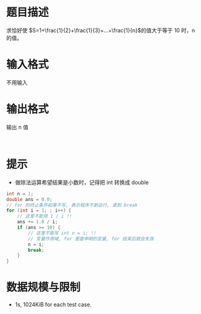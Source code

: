 # 题目描述

求恰好使 $S=1+\frac{1}{2}+\frac{1}{3}+...+\frac{1}{n}$的值大于等于 10 时，n 的值。
# 输入格式

不用输入

# 输出格式

输出 n 值

```input1

```

```output1

```

# 提示
* 做除法运算希望结果是小数时，记得把 int 转换成 double
```c++
int n = 1;
double ans = 0.0;
// for 的终止条件如果不写, 表示程序不断运行, 直到 break
for (int i = 1; ; i++) {
    // 这里不能用 1 / i !!
    ans += 1.0 / i;
    if (ans >= 10) {
        // 这里不能写 int n = i; !!
        // 变量作用域, for 里面申明的变量, for 结束后就会失效
        n = i;
        break;
    }
}
```

# 数据规模与限制
* 1s, 1024KiB for each test case.
